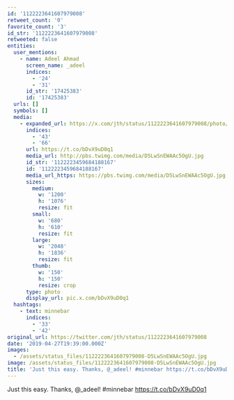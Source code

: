```yaml
---
id: '1122223641607979008'
retweet_count: '0'
favorite_count: '3'
id_str: '1122223641607979008'
retweeted: false
entities:
  user_mentions:
    - name: Adeel Ahmad
      screen_name: _adeel
      indices:
        - '24'
        - '31'
      id_str: '17425383'
      id: '17425383'
  urls: []
  symbols: []
  media:
    - expanded_url: https://x.com/jth/status/1122223641607979008/photo/1
      indices:
        - '43'
        - '66'
      url: https://t.co/bDvX9uD0q1
      media_url: http://pbs.twimg.com/media/D5LwSnEWAAc5OgU.jpg
      id_str: '1122223459684188167'
      id: '1122223459684188167'
      media_url_https: https://pbs.twimg.com/media/D5LwSnEWAAc5OgU.jpg
      sizes:
        medium:
          w: '1200'
          h: '1076'
          resize: fit
        small:
          w: '680'
          h: '610'
          resize: fit
        large:
          w: '2048'
          h: '1836'
          resize: fit
        thumb:
          w: '150'
          h: '150'
          resize: crop
      type: photo
      display_url: pic.x.com/bDvX9uD0q1
  hashtags:
    - text: minnebar
      indices:
        - '33'
        - '42'
original_url: https://twitter.com/jth/status/1122223641607979008
date: '2019-04-27T19:39:00.000Z'
images:
  - /assets/status_files/1122223641607979008-D5LwSnEWAAc5OgU.jpg
image: /assets/status_files/1122223641607979008-D5LwSnEWAAc5OgU.jpg
title: 'Just this easy. Thanks, @_adeel! #minnebar https://t.co/bDvX9uD0q1'
---
```


Just this easy. Thanks, @_adeel! #minnebar https://t.co/bDvX9uD0q1